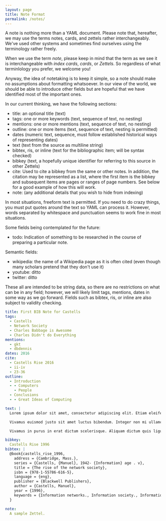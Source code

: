 ```yaml
---
layout: page
title: Note Format
permalink: /notes/
---
```


A note is nothing more than a YAML document. Please note that, hereafter, we may use the terms notes, cards, and zettels rather interchangeably. We've used other systems and sometimes find ourselves using the terminology rather freely.

When we use the term _note_, please keep in mind that the term as we see it is interchangeable with _index cards_, _cards_, or _Zettels_. So regardless of what terminlology you prefer, we welcome you!

Anyway, the idea of notetaking is to keep it simple, so a note should make no assumptions about formatting whatsoever. In our view of the world, we should be able to introduce other fields but are hopeful that we have identified most of the important ones.

In our current thinking, we have the following sections:

- title: an optional title (text)
- tags: one or more keywords (text, sequence of text, no nesting)
- mentions: one or more mentions (text, sequence of text, no nesting)
- outline: one or more items (text, sequence of text, nesting is permitted)
- dates (numeric text, sequence, must follow established historical ways of representing dates)
- text (text from the source as multiline string)
- bibtex, ris, or inline (text for the bibliographic item; will be syntax checked)
- bibkey (text, a hopefully unique identifier for referring to this source in other Zettels)
- cite: Used to cite a bibkey from the same or other notes. In addition, the citation may be represented as a list, where the first item is the bibkey and subsequent items are pages or ranges of page numbers. See below for a good example of how this will work.
- note: (any additional details that you wish to hide from indexing)

In most situations, freeform text is permitted. If you need to do crazy things, you must put quotes around the text so YAML can process it. However, words separated by whitespace and punctuation seems to work fine in most situations.

Some fields being contemplated for the future:

- todo: Indication of something to be researched in the course of preparing a particular note.

Semantic fields:

- wikipedia: the name of a Wikipedia page as it is often cited (even though many scholars pretend that they don't use it)
- youtube: ditto
- twitter: ditto

These all are intended to be string data, so there are no restrictions on what can be in any field; however, we will likely limit tags, mentions, dates in some way as we go forward. Fields such as bibtex, ris, or inline are also subject to validity checking.

```yaml
title: First BIB Note for Castells
tags:
  - Castells
  - Network Society
  - Charles Babbage is Awesome
  - Charles Didn't do Everything
mentions:
  - gkt
  - dbdennis
dates: 2016
cite:
  - Castells Rise 2016
  - ii-iv
  - 23-36
outline:
  - Introduction
  - - Computers
    - People
  - Conclusions
  - - Great Ideas of Computing

text: |
  Lorem ipsum dolor sit amet, consectetur adipiscing elit. Etiam eleifend est sed diam maximus rutrum. Quisque sit amet imperdiet odio, id tristique libero. Aliquam viverra convallis mauris vel tristique. Cras ac dolor non risus porttitor molestie vel at nisi. Donec vitae finibus quam. Phasellus vehicula urna sed nibh condimentum, ultrices interdum velit eleifend. Nam suscipit dolor eu rutrum fringilla. Sed pulvinar purus purus, sit amet venenatis enim convallis a. Duis fringilla nisl sit amet erat lobortis dictum. Nunc fringilla arcu nec ex blandit, a gravida purus commodo. Vivamus lacinia tellus dui, vel maximus lacus ornare id.

  Vivamus euismod justo sit amet luctus bibendum. Integer non mi ullamcorper enim fringilla vulputate sit amet in urna. Nullam eu sodales ipsum. Curabitur id convallis ex. Duis a condimentum lorem. Nulla et urna massa. Duis in nibh eu elit lobortis vehicula. Mauris congue mauris mollis metus lacinia, ut suscipit mi egestas. Donec luctus ante ante, eget viverra est mollis vitae.

  Vivamus in purus in erat dictum scelerisque. Aliquam dictum quis ligula ac euismod. Mauris elementum metus vel scelerisque feugiat. Vivamus bibendum massa eu pellentesque sodales. Nulla nec lacus dolor. Donec scelerisque, nibh sed placerat gravida, nunc turpis tristique nibh, ac feugiat enim massa ut eros. Nulla finibus, augue egestas hendrerit accumsan, tellus augue tempor eros, in sagittis dolor turpis nec mi. Nunc fringilla mi non malesuada aliquet.

bibkey:
  Castells Rise 1996
bibtex: |
  @book{castells_rise_1996,
    address = {Cambridge, Mass.},
    series = {Castells, {Manuel}, 1942- {Information} age . v},
    title = {The rise of the network society},
    isbn = {978-1-55786-616-5},
    language = {eng},
    publisher = {Blackwell Publishers},
    author = {Castells, Manuel},
    year = {1996},
    keywords = {Information networks., Information society., Information technology Economic aspects., Information technology Social aspects., Technology and civilization.}
  }

note:
  A sample Zettel.
```
